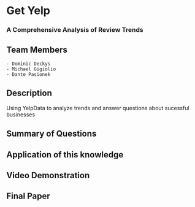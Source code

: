 # Get Yelp
### A Comprehensive Analysis of Review Trends

## Team Members
	- Dominic Deckys
	- Michael Gigiolio
	- Dante Pasionek

## Description
Using YelpData to analyze trends and answer questions about sucessful businesses

## Summary of Questions

## Application of this knowledge

## Video Demonstration

## Final Paper
